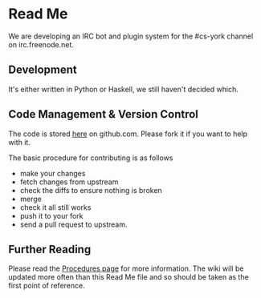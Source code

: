 # Read Me #

We are developing an IRC bot and plugin system for the #cs-york channel on irc.freenode.net.

## Development ##
It's either written in Python or Haskell, we still haven't decided which.

## Code Management & Version Control ##
The code is stored [here](http://github.com/csyork/csbot/) on github.com. Please fork it if you want to help with it.

The basic procedure for contributing is as follows
- make your changes
- fetch changes from upstream
- check the diffs to ensure nothing is broken
- merge
- check it all still works
- push it to your fork
- send a pull request to upstream.

## Further Reading ##
Please read the [Procedures page](https://github.com/csyork/csbot/wiki/Procedure) for more information. The wiki will be updated more often than this Read Me file and so should be taken as the first point of reference.
